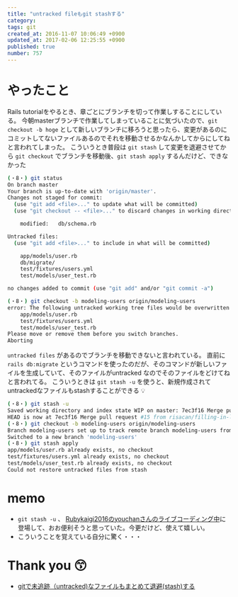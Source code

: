 ```yaml
---
title: "untracked fileもgit stashする"
category:
tags: git
created_at: 2016-11-07 10:06:49 +0900
updated_at: 2017-02-06 12:25:55 +0900
published: true
number: 757
---
```


# やったこと
Rails tutorialをやるとき、章ごとにブランチを切って作業しすることにしている。
今朝masterブランチで作業してしまっていることに気づいたので、`git checkout -b hoge` として新しいブランチに移ろうと思ったら、変更があるのにコミットしてないファイルあるのでそれを移動させるかなんかしてからにしてねと言われてしまった。
こういうとき普段は `git stash` して変更を退避させてから `git checkout` でブランチを移動後、`git stash apply` するんだけど、できなかった

```bash
(・8・) git status
On branch master
Your branch is up-to-date with 'origin/master'.
Changes not staged for commit:
  (use "git add <file>..." to update what will be committed)
  (use "git checkout -- <file>..." to discard changes in working directory)

	modified:   db/schema.rb

Untracked files:
  (use "git add <file>..." to include in what will be committed)

	app/models/user.rb
	db/migrate/
	test/fixtures/users.yml
	test/models/user_test.rb

no changes added to commit (use "git add" and/or "git commit -a")

(・8・) git checkout -b modeling-users origin/modeling-users
error: The following untracked working tree files would be overwritten by checkout:
	app/models/user.rb
	test/fixtures/users.yml
	test/models/user_test.rb
Please move or remove them before you switch branches.
Aborting
```

`untracked files` があるのでブランチを移動できないと言われている。
直前に `rails db:migrate` というコマンドを使ったのだが、そのコマンドが新しいファイルを生成していて、そのファイルがuntracked なのでそのファイルをどけてねと言われてる。
こういうときは `git stash -u` を使うと、新規作成されてuntrackedなファイルもstashすることができる :bulb:

```bash
(・8・) git stash -u
Saved working directory and index state WIP on master: 7ec3f16 Merge pull request #15 from risacan/filling-in-layout
HEAD is now at 7ec3f16 Merge pull request #15 from risacan/filling-in-layout
(・8・) git checkout -b modeling-users origin/modeling-users
Branch modeling-users set up to track remote branch modeling-users from origin.
Switched to a new branch 'modeling-users'
(・8・) git stash apply
app/models/user.rb already exists, no checkout
test/fixtures/users.yml already exists, no checkout
test/models/user_test.rb already exists, no checkout
Could not restore untracked files from stash
```


# memo
* `git stash -u` 、 [Rubykaigi2016のyouchanさんのライブコーディング中](http://rubykaigi.org/2016/presentations/youchan.html)に登場して、おお便利そうと思っていた。今更だけど、使えて嬉しい。
* こういうことを覚えている自分に驚く・・・


# Thank you  :kissing_smiling_eyes:
* [gitで未追跡（untracked)なファイルもまとめて退避(stash)する](http://qiita.com/muran001/items/f5746c518bf663f86a79)
